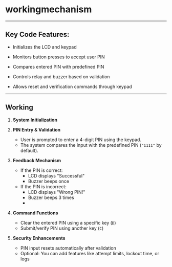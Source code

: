 # workingmechanism
---
## Key Code Features:

- Initializes the LCD and keypad

- Monitors button presses to accept user PIN

- Compares entered PIN with predefined PIN

- Controls relay and buzzer based on validation

- Allows reset and verification commands through keypad

---

##  Working 

1. **System Initialization**
  
2. **PIN Entry & Validation**  
   - User is prompted to enter a 4-digit PIN using the keypad.
   - The system compares the input with the predefined PIN (`"1111"` by default).
     
3. **Feedback Mechanism**  
   - If the PIN is correct:
     - LCD displays "Successful"
     - Buzzer beeps once
   - If the PIN is incorrect:
     - LCD displays "Wrong PIN!"
     - Buzzer beeps 3 times
     - 
4. **Command Functions**  
   - Clear the entered PIN using a specific key (`D`)
   - Submit/verify PIN using another key (`C`)

5. **Security Enhancements**  
   - PIN input resets automatically after validation
   - Optional: You can add features like attempt limits, lockout time, or logs
